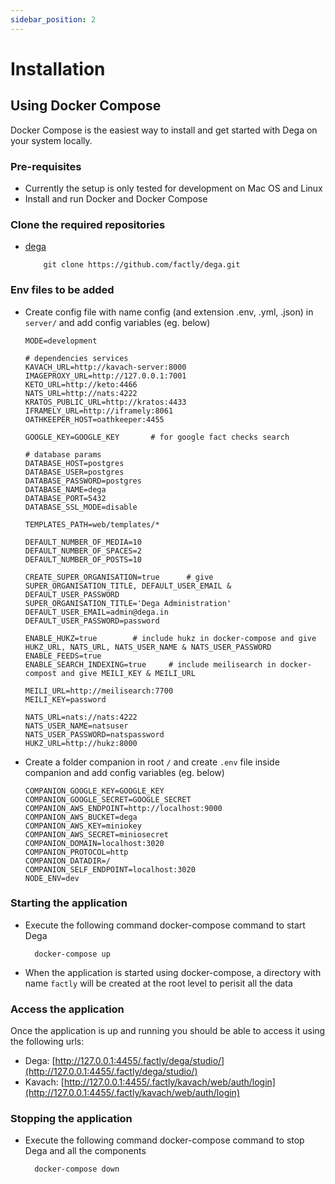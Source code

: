 ```yaml
---
sidebar_position: 2
---
```


# Installation

## Using Docker Compose

Docker Compose is the easiest way to install and get started with Dega on your system locally. 

### Pre-requisites

- Currently the setup is only tested for development on Mac OS and Linux
- Install and run Docker and Docker Compose

### Clone the required repositories

- [dega](https://github.com/factly/dega)

  ```
      git clone https://github.com/factly/dega.git
  ```

### Env files to be added

- Create config file with name config (and extension .env, .yml, .json) in `server/` and add config variables (eg. below)
  ```
  MODE=development

  # dependencies services
  KAVACH_URL=http://kavach-server:8000
  IMAGEPROXY_URL=http://127.0.0.1:7001
  KETO_URL=http://keto:4466
  NATS_URL=http://nats:4222
  KRATOS_PUBLIC_URL=http://kratos:4433
  IFRAMELY_URL=http://iframely:8061
  OATHKEEPER_HOST=oathkeeper:4455

  GOOGLE_KEY=GOOGLE_KEY       # for google fact checks search

  # database params
  DATABASE_HOST=postgres 
  DATABASE_USER=postgres
  DATABASE_PASSWORD=postgres
  DATABASE_NAME=dega 
  DATABASE_PORT=5432 
  DATABASE_SSL_MODE=disable

  TEMPLATES_PATH=web/templates/*

  DEFAULT_NUMBER_OF_MEDIA=10
  DEFAULT_NUMBER_OF_SPACES=2
  DEFAULT_NUMBER_OF_POSTS=10

  CREATE_SUPER_ORGANISATION=true      # give SUPER_ORGANISATION_TITLE, DEFAULT_USER_EMAIL & DEFAULT_USER_PASSWORD
  SUPER_ORGANISATION_TITLE='Dega Administration'
  DEFAULT_USER_EMAIL=admin@dega.in
  DEFAULT_USER_PASSWORD=password

  ENABLE_HUKZ=true        # include hukz in docker-compose and give HUKZ_URL, NATS_URL, NATS_USER_NAME & NATS_USER_PASSWORD
  ENABLE_FEEDS=true
  ENABLE_SEARCH_INDEXING=true     # include meilisearch in docker-compost and give MEILI_KEY & MEILI_URL

  MEILI_URL=http://meilisearch:7700
  MEILI_KEY=password

  NATS_URL=nats://nats:4222
  NATS_USER_NAME=natsuser
  NATS_USER_PASSWORD=natspassword
  HUKZ_URL=http://hukz:8000
  ```

- Create a folder companion in root `/` and create `.env` file inside companion and add config variables (eg. below)
  ```
  COMPANION_GOOGLE_KEY=GOOGLE_KEY
  COMPANION_GOOGLE_SECRET=GOOGLE_SECRET
  COMPANION_AWS_ENDPOINT=http://localhost:9000
  COMPANION_AWS_BUCKET=dega
  COMPANION_AWS_KEY=miniokey
  COMPANION_AWS_SECRET=miniosecret
  COMPANION_DOMAIN=localhost:3020
  COMPANION_PROTOCOL=http
  COMPANION_DATADIR=/
  COMPANION_SELF_ENDPOINT=localhost:3020
  NODE_ENV=dev
  ```

### Starting the application

- Execute the following command docker-compose command to start Dega

  ```
    docker-compose up
  ```

- When the application is started using docker-compose, a directory with name `factly` will be created at the root level to perisit all the data

### Access the application

Once the application is up and running you should be able to access it using the following urls:

- Dega: [http://127.0.0.1:4455/.factly/dega/studio/](http://127.0.0.1:4455/.factly/dega/studio/)
- Kavach: [http://127.0.0.1:4455/.factly/kavach/web/auth/login](http://127.0.0.1:4455/.factly/kavach/web/auth/login)

### Stopping the application

- Execute the following command docker-compose command to stop Dega and all the components

  ```
    docker-compose down
  ```